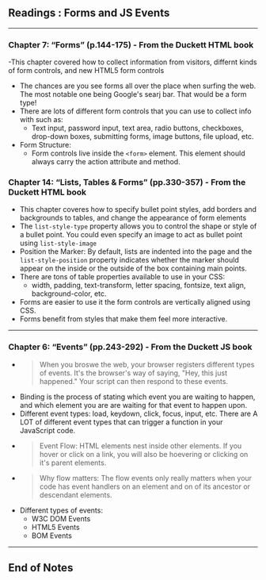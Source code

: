 ## Readings : Forms and JS Events
***

### Chapter 7: “Forms” (p.144-175) - From the Duckett HTML book
-This chapter covered how to collect information from visitors, differnt kinds of form controls, and new HTML5 form controls
- The chances are you see forms all over the place when surfing the web. The most notable one being Google's searj bar. That would be a form type!
- There are lots of different form controls that you can use to collect info with such as:
  * Text input, password input, text area, radio buttons, checkboxes, drop-down boxes, submitting forms, image buttons, file upload, etc.
- Form Structure: 
  * Form controls live inside the `<form>` element. This element should always carry the action attribute and method.

### Chapter 14: “Lists, Tables & Forms” (pp.330-357) - From the Duckett HTML book
- This chapter coveres how to specify bullet point styles, add borders and backgrounds to tables, and change the appearance of form elements
- The `list-style-type` property allows you to control the shape or style of a bullet point. You could even specify an image to act as bullet point using `list-style-image` 
- Position the Marker: By default, lists are indented into the page and the `list-style-position` property indicates whether the marker should appear on the inside or the outside of the box containing main points.
- There are tons of table properties available to use in your CSS:
  * width, padding, text-transform, letter spacing, fontsize, text align, background-color, etc.
- Forms are easier to use it the form controls are vertically aligned using CSS.
- Forms benefit from styles that make them feel more interactive.

*** 

### Chapter 6: “Events” (pp.243-292) - From the Duckett JS book
- > When you broswe the web, your browser registers different types of events. It's the browser's way of saying, "Hey, this just happened." Your script can then respond to these events.
- Binding is the process of stating which event you are waiting to happen, and which element you are are waiting for that event to happen upon.
- Different event types: load, keydown, click, focus, input, etc. There are A LOT of different event types that can trigger a function in your JavaScript code.
- > Event Flow: HTML elements nest inside other elements. If you hover or click on a link, you will also be hoevering or clicking on it's parent elements.
- > Why flow matters: The flow events only really matters when your code has event handlers on an element and on of its ancestor or descendant elements.
- Different types of events:
  * W3C DOM Events
  * HTML5 Events
  * BOM Events
***
 ## End of Notes
